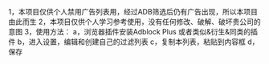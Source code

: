 1，本项目仅供个人禁用广告列表用，经过ADB筛选后仍有广告出现，所以本项目由此而生
2，本项目仅供个人学习参考使用，没有任何修改、破解、破坏贵公司的意图
3，使用方法：
	a，浏览器插件安装Adblock Plus 或者类似&衍生&同类的插件
	b，进入设置，编辑和创建自己的过滤列表
	c，复制本列表，粘贴到内容框
	d，保存